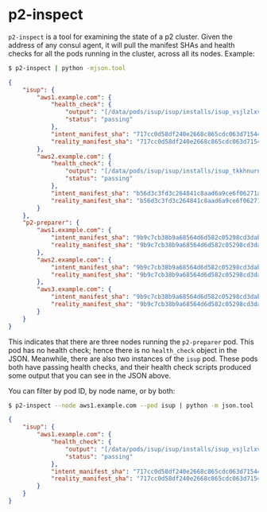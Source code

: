 # p2-inspect

`p2-inspect` is a tool for examining the state of a p2 cluster. Given the address of any consul agent, it will pull the manifest SHAs and health checks for all the pods running in the cluster, across all its nodes. Example:

```bash
$ p2-inspect | python -mjson.tool
```

```json
{
    "isup": {
        "aws1.example.com": {
            "health_check": {
                "output": "[/data/pods/isup/isup/installs/isup_vsjlzlxvnkizuxmkutqmkqhwukyryztuxhusnkpm/bin/launch]\n[PATH=/usr/local/sbin:/usr/local/bin:/usr/bin:/usr/sbin:/sbin:/bin TERM=linux RUNLEVEL=3 PREVLEVEL=N UPSTART_EVENTS=runlevel UPSTART_JOB=runit UPSTART_INSTANCE= CONFIG_PATH=/data/pods/isup/config/isup_717cc0d58df240e2668c865cdc063d715446e6db.yaml]\n",
                "status": "passing"
            },
            "intent_manifest_sha": "717cc0d58df240e2668c865cdc063d715446e6db",
            "reality_manifest_sha": "717cc0d58df240e2668c865cdc063d715446e6db"
        },
        "aws2.example.com": {
            "health_check": {
                "output": "[/data/pods/isup/isup/installs/isup_tkkhnurngovsomvzikznymgmluohzjvniwzrtpxq/bin/launch]\n[PATH=/usr/local/sbin:/usr/local/bin:/usr/bin:/usr/sbin:/sbin:/bin TERM=linux RUNLEVEL=3 PREVLEVEL=N UPSTART_EVENTS=runlevel UPSTART_JOB=runit UPSTART_INSTANCE= CONFIG_PATH=/data/pods/isup/config/isup_b56d3c3fd3c264841c8aad6a9ce6f06271a62dc6.yaml]\n",
                "status": "passing"
            },
            "intent_manifest_sha": "b56d3c3fd3c264841c8aad6a9ce6f06271a62dc6",
            "reality_manifest_sha": "b56d3c3fd3c264841c8aad6a9ce6f06271a62dc6"
        }
    },
    "p2-preparer": {
        "aws1.example.com": {
            "intent_manifest_sha": "9b9c7cb38b9a68564d6d582c05298cd3dab02e9d",
            "reality_manifest_sha": "9b9c7cb38b9a68564d6d582c05298cd3dab02e9d"
        },
        "aws2.example.com": {
            "intent_manifest_sha": "9b9c7cb38b9a68564d6d582c05298cd3dab02e9d",
            "reality_manifest_sha": "9b9c7cb38b9a68564d6d582c05298cd3dab02e9d"
        },
        "aws3.example.com": {
            "intent_manifest_sha": "9b9c7cb38b9a68564d6d582c05298cd3dab02e9d",
            "reality_manifest_sha": "9b9c7cb38b9a68564d6d582c05298cd3dab02e9d"
        }
    }
}
```

This indicates that there are three nodes running the `p2-preparer` pod. This pod has no health check; hence there is no `health_check` object in the JSON. Meanwhile, there are also two instances of the `isup` pod. These pods both have passing health checks, and their health check scripts produced some output that you can see in the JSON above.

You can filter by pod ID, by node name, or by both:

```bash
$ p2-inspect --node aws1.example.com --pod isup | python -m json.tool
```

```json
{
    "isup": {
        "aws1.example.com": {
            "health_check": {
                "output": "[/data/pods/isup/isup/installs/isup_vsjlzlxvnkizuxmkutqmkqhwukyryztuxhusnkpm/bin/launch]\n[PATH=/usr/local/sbin:/usr/local/bin:/usr/bin:/usr/sbin:/sbin:/bin TERM=linux RUNLEVEL=3 PREVLEVEL=N UPSTART_EVENTS=runlevel UPSTART_JOB=runit UPSTART_INSTANCE= CONFIG_PATH=/data/pods/isup/config/isup_717cc0d58df240e2668c865cdc063d715446e6db.yaml]\n",
                "status": "passing"
            },
            "intent_manifest_sha": "717cc0d58df240e2668c865cdc063d715446e6db",
            "reality_manifest_sha": "717cc0d58df240e2668c865cdc063d715446e6db"
        }
    }
}
```
